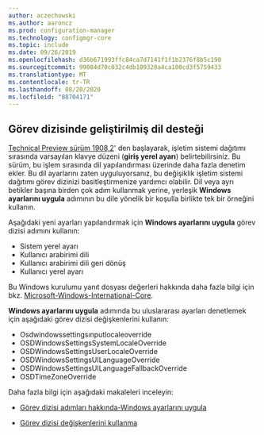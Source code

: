 ```yaml
---
author: aczechowski
ms.author: aaroncz
ms.prod: configuration-manager
ms.technology: configmgr-core
ms.topic: include
ms.date: 09/26/2019
ms.openlocfilehash: d36b671993ffc84ca7d7141f1f1b2376f8b5c190
ms.sourcegitcommit: 99084d70c032c4db109328a4ca100cd3f5759433
ms.translationtype: MT
ms.contentlocale: tr-TR
ms.lasthandoff: 08/20/2020
ms.locfileid: "88704171"
---
```

## <a name="improved-language-support-in-task-sequence"></a><a name="bkmk_osd"></a> Görev dizisinde geliştirilmiş dil desteği

<!--5411057-->

[Technical Preview sürüm 1908,2](../../technical-preview-1908-2.md#bkmk_osd)' den başlayarak, işletim sistemi dağıtımı sırasında varsayılan klavye düzeni (**giriş yerel ayarı**) belirtebilirsiniz. Bu sürüm, bu işlem sırasında dil yapılandırması üzerinde daha fazla denetim ekler. Bu dil ayarlarını zaten uyguluyorsanız, bu değişiklik işletim sistemi dağıtımı görev dizinizi basitleştirmenize yardımcı olabilir. Dil veya ayrı betikler başına birden çok adım kullanmak yerine, yerleşik **Windows ayarlarını uygula** adımının bu dile yönelik bir koşulla birlikte tek bir örneğini kullanın.

Aşağıdaki yeni ayarları yapılandırmak için **Windows ayarlarını uygula** görev dizisi adımını kullanın:

- Sistem yerel ayarı
- Kullanıcı arabirimi dili
- Kullanıcı arabirimi dili geri dönüş
- Kullanıcı yerel ayarı

Bu Windows kurulumu yanıt dosyası değerleri hakkında daha fazla bilgi için bkz. [Microsoft-Windows-International-Core](/windows-hardware/customize/desktop/unattend/microsoft-windows-international-core).

**Windows ayarlarını uygula** adımında bu uluslararası ayarları denetlemek için aşağıdaki görev dizisi değişkenlerini kullanın:

- Osdwindowssettingsınputlocaleoverride
- OSDWindowsSettingsSystemLocaleOverride
- OSDWindowsSettingsUserLocaleOverride
- OSDWindowsSettingsUILanguageOverride
- OSDWindowsSettingsUILanguageFallbackOverride
- OSDTimeZoneOverride

Daha fazla bilgi için aşağıdaki makaleleri inceleyin:

- [Görev dizisi adımları hakkında-Windows ayarlarını uygula](../../../../../osd/understand/task-sequence-steps.md#BKMK_ApplyWindowsSettings)

- [Görev dizisi değişkenlerini kullanma](../../../../../osd/understand/using-task-sequence-variables.md)